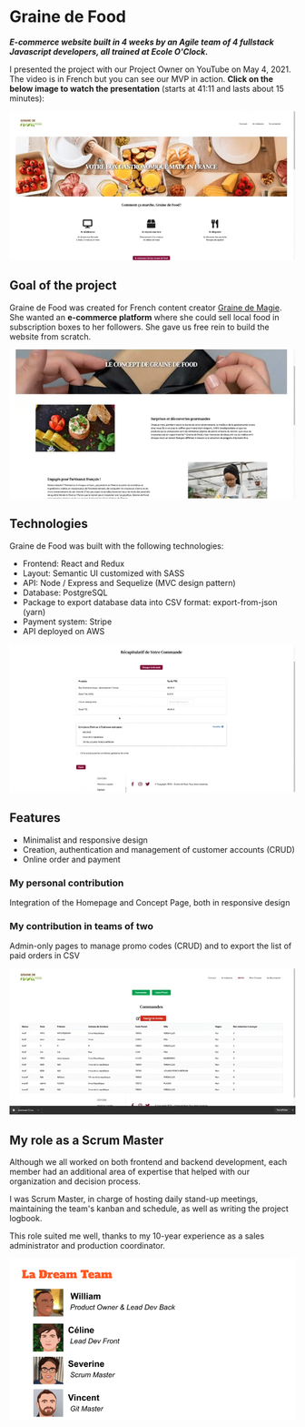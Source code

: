 # Graine de Food
**_E-commerce website built in 4 weeks by an Agile team of 4 fullstack Javascript developers, all trained at Ecole O'Clock._**

I presented the project with our Project Owner on YouTube on May 4, 2021. The video is in French but you can see our MVP in action. **Click on the below image to watch the presentation** (starts at 41:11 and lasts about 15 minutes):

[![Homepage Screenshot](screenshots/homepage.png)](http://www.youtube.com/watch?feature=player_embedded&v=fV3c4FJqlBM?t=2471)

## Goal of the project

Graine de Food was created for French content creator [Graine de Magie](https://www.instagram.com/grainedemagie/?hl=fr "Link to Graine de Magie Instagram Page"). She wanted an **e-commerce platform** where she could sell local food in subscription boxes to her followers. She gave us free rein to build the website from scratch. 

![Concept Screenshot](screenshots/concept.png "Graine de Food - Concept Page Screenshot")

## Technologies

Graine de Food was built with the following technologies:
* Frontend: React and Redux
* Layout: Semantic UI customized with SASS
* API: Node / Express and Sequelize (MVC design pattern)
* Database: PostgreSQL
* Package to export database data into CSV format: export-from-json (yarn)
* Payment system: Stripe
* API deployed on AWS

![Cart Screenshot](screenshots/cart.png "Graine de Food - Cart Screenshot")

## Features

* Minimalist and responsive design 
* Creation, authentication and management of customer accounts (CRUD)
* Online order and payment

### My personal contribution
Integration of the Homepage and Concept Page, both in responsive design

### My contribution in teams of two
Admin-only pages to manage promo codes (CRUD) and to export the list of paid orders in CSV

![Admin-Orders Screenshot](screenshots/admin-orders.png "Graine de Food - Admin-only List of Orders Screenshot")


## My role as a Scrum Master

Although we all worked on both frontend and backend development, each member had an additional area of expertise that helped with our organization and decision process. 

I was Scrum Master, in charge of hosting daily stand-up meetings, maintaining the team's kanban and schedule, as well as writing the project logbook. 

This role suited me well, thanks to my 10-year experience as a sales administrator and production coordinator.

![Team Screenshot](screenshots/dreamteam.png "Agile Team Roles")
